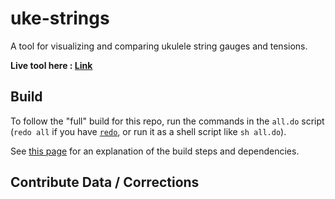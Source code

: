 
# uke-strings

A tool for visualizing and comparing ukulele string gauges and tensions.

**Live tool here : [Link]()**


## Build

To follow the "full" build for this repo, run the commands in the `all.do` script (`redo all` if you have [`redo`](https://redo.readthedocs.io/en/latest/), or run it as a shell script like `sh all.do`).


See [this page](https://tkuriyama.github.io/general/2021/04/22/Building-Elm.html) for an explanation of the build steps and dependencies.


## Contribute Data / Corrections

